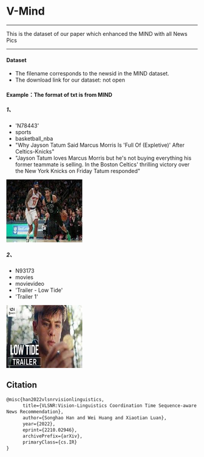 # V-Mind
------

This is the dataset of our paper which enhanced the MIND with all News Pics

------

#### **Dataset**

- The filename corresponds to the newsid in the MIND dataset.
- The download link for our dataset: not open

#### Example：The format of txt is from MIND

##### 1、

- 'N78443'
-  sports
- basketball_nba
- "Why Jayson Tatum Said Marcus Morris Is 'Full Of (Expletive)' After Celtics-Knicks"
-  "Jayson Tatum loves Marcus Morris but he's not buying everything his former teammate is selling. In the Boston Celtics' thrilling victory over the New York Knicks on Friday Tatum responded"

![N78443](https://github.com/Aaronhuang-778/v-mind/blob/main/pic/N78443.jpg)

##### 2、

- N93173
- movies
- movievideo
- 'Trailer - Low Tide'
- 'Trailer 1'

![N93173](https://github.com/Aaronhuang-778/v-mind/blob/main/pic/N93173.jpg)

## Citation
```
@misc{han2022vlsnrvisionlinguistics,
      title={VLSNR:Vision-Linguistics Coordination Time Sequence-aware News Recommendation},
      author={Songhao Han and Wei Huang and Xiaotian Luan},
      year={2022},
      eprint={2210.02946},
      archivePrefix={arXiv},
      primaryClass={cs.IR}
}
```
